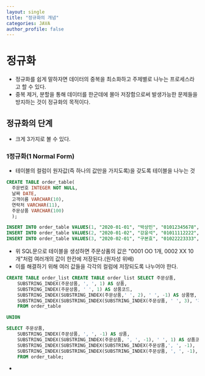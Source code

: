 ```yaml
---
layout: single
title: "정규화의 개념"
categories: JAVA
author_profile: false
---
```



# 정규화
  - 정규화를 쉽게 말하자면 데이터의 중복을 최소화하고 주제별로 나누는 프로세스라고 할 수 있다.
  - 중복 제거, 분할을 통해 데이터를 한군데에 몰아 저장함으로써 발생가능한 문제들을 방지하는 것이 정규화의 목적이다.

## 정규화의 단계
  - 크게 3가지로 볼 수 있다.

### 1정규화(1 Normal Form)
  - 테이블의 컬럼이 원자값(즉 하나의 값만을 가지도록)을 갖도록 테이블을 나누는 것
  ``` sql
  CREATE TABLE order_table(
	주문번호 INTEGER NOT NULL,
	날짜 DATE,
	고객이름 VARCHAR(10),
	연락처 VARCHAR(11),
	주문상품 VARCHAR(100)
	);

INSERT INTO order_table VALUES(1, "2020-01-01", "박상민", "01012345678", "0001 OO 1개, 0002 XX 10개");
INSERT INTO order_table VALUES(2, "2020-01-02", "강윤석", "01011112222", "0001 OO 2개, 0002 XX 3개");
INSERT INTO order_table VALUES(3, "2020-02-01", "구본효", "01022223333", "0001 OO 3개, 0003 YY 1개");
```
  - 위 SQL문으로 테이블을 생성하면 주문상품의 값은 "0001 OO 1개, 0002 XX 10개"처럼 여러개의 값이 한칸에 저장된다.(원자성 위배)
  - 이를 해결하기 위해 여러 값들을 각각의 컬럼에 저장되도록 나누어야 한다.
``` SQL
CREATE TABLE order_list CREATE TABLE order_list SELECT 주문상품,
	SUBSTRING_INDEX(주문상품, ', ', 1) AS 상품,
	SUBSTRING_INDEX(주문상품, ' ', 1) AS 상품코드,
	SUBSTRING_INDEX(SUBSTRING_INDEX(주문상품,' ', 2), ' ', -1) AS 상품명,
	SUBSTRING_INDEX(SUBSTRING_INDEX(SUBSTRING_INDEX(주문상품, ' ', 3), '개', 1),' ',-1) AS 구매개수
	FROM order_table

UNION

SELECT 주문상품,
	SUBSTRING_INDEX(주문상품, ', ', -1) AS 상품,
	SUBSTRING_INDEX(SUBSTRING_INDEX(주문상품, ', ', -1), ' ', 1) AS 상품코드,
	SUBSTRING_INDEX(SUBSTRING_INDEX(SUBSTRING_INDEX(주문상품,', ', -1), ' ', 2), ' ', -1) AS 상품명,
	SUBSTRING_INDEX(SUBSTRING_INDEX(SUBSTRING_INDEX(주문상품, ', ', -1), ' ', -1), '개',1) AS 구매개수
	FROM order_table;
```
  -
